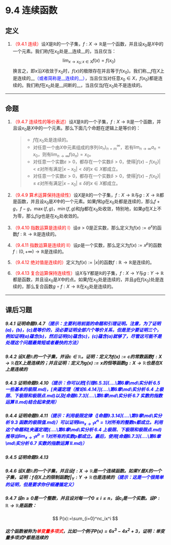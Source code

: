 # 9.4 连续函数

## 定义

1. <font color=red>（9.4.1 连续）</font>设$X$是$\mathbb R$的一个子集，$f:X\rightarrow\mathbb R$是一个函数，并且设$x_0$是$X$中的一个元素。我们称$f$在$x_0$处是__连续__的，当且仅当：
   $$
   \lim_{x\rightarrow x_0;x\in X}f(x)=f(x_0)
   $$
   换言之，即$x$沿$X$收敛于$x_0$时，$f(x)$的极限存在并且等于$f(x_0)$。我们称__$f$在$X$上是连续的__<font color=blue>（或者简称是__连续的__）</font>，当且仅当对任意$x_0\in X$，$f(x_0)$都是连续的。我们称$f$在$x_0$处是__间断的__，当且仅当$f$在$x_0$处不是连续的。

---

## 命题

1. <font color=red>（9.4.7 连续性的等价表述）</font>设$X$是$\mathbb R$的一个子集，$f:X\rightarrow\mathbb R$是一个函数，并且设$x_0$是$X$中的一个元素。那么下面几个命题在逻辑上是等价的：

   > * $f$在$x_0$处是连续的。
   > * 对任意一个由$X$中元素组成的序列$(a_n)_{n=m}^\infty$，若有$\displaystyle\lim_{n\rightarrow\infty}a_n=x_0$，则有$\displaystyle\lim_{n\rightarrow\infty}f(a_n)=x_0$。
   > * 对任意一个实数$\varepsilon>0$，都存在一个实数$\delta>0$，使得$|f(x)-f(x_0)|<\varepsilon$对所有满足$|x-x_0|<\delta$的$x\in X$都成立。
   > * 对任意一个实数$\varepsilon>0$，都存在一个实数$\delta>0$，使得$|f(x)-f(x_0)|\leq\varepsilon$对所有满足$|x-x_0|\leq\delta$的$x\in X$都成立。

2. <font color=red>（9.4.9 算术运算保持连续性）</font>设$X$是$\mathbb R$的一个子集，$f:X\rightarrow\mathbb R$与$g:X\rightarrow\mathbb R$都是函数，并且设$x_0$是$X$中的一个元素。如果$f$和$g$在$x_0$处都是连续的，那么$f+g$，$f-g$，$\max(f,g)$，$\min(f,g)$和$fg$都在$x_0$处收敛，特别地，如果$g$在$X$上不为零，那么$f/g$也是在$x_0$处收敛的。

3. <font color=red>（9.4.10 指数运算是连续的 I）</font>设$a>0$是正实数，那么定义为$f(x):=a^x$的函数$f:\mathbb R\rightarrow\mathbb R$是连续的。

4. <font color=red>（9.4.11 指数运算是连续的 II）</font>设$p$是一个实数，那么定义为$f(x):=x^p$的函数$f:(0,+\infty)\rightarrow\mathbb R$是连续的。

5. <font color=red>（9.4.12 绝对值是连续的）</font>定义为$f(x):=|x|$的函数$f:\mathbb R\rightarrow\mathbb R$是连续的。

6. <font color=red>（9.4.13 复合运算保持连续性）</font>设$X$与$Y$都是$\mathbb R$的子集，$f:X\to Y$与$g:Y\to\mathbb R$都是函数，并且设$x_0$是$X$中的点。如果$f$在$x_0$处是连续的，并且$g$在$f(x_0)$处是连续的，那么复合函数$g\circ f:X\to\mathbb R$在$x_0$处是连续的。

---

## 课后习题

##### 9.4.1 证明命题9.4.7<font color=blue>（提示：主要利用前面的命题和引理证明。注意，为了证明(a)，(b)，(c)是等价的，没必要证明全部六个等价关系，但是至少要证明三个，例如证明(a)蕴含(b)，然后证明(b)蕴含(c)，(c)蕴含(a)就够了，尽管这可能不是处理这个问题最简短或者最快的方法）</font>

> 

 ##### 9.4.2 设$X$是$\mathbb R$的一个子集，并设$c\in\mathbb R$。证明：定义为$f(x):=c$的常数函数$f:X\to\mathbb R$在$X$上是连续的；并且证明：定义为$g(x):=x$的恒等函数$g:X\to\mathbb R$也是在$X$上是连续的

>

##### 9.4.3 证明命题9.4.10<font color=blue>（提示：你可以把[引理6.5.3](..\..\第6章\md\实分析 6.5 一些基本的极限.md)，[夹逼定理（推论6.4.14）](..\..\第6章\md\实分析 6.4 上极限、下极限和极限点.md)以及[命题6.7.3](..\..\第6章\md\实分析 6.7 实数的指数运算 II.md)结合起来使用）</font>

>

##### 9.4.4 证明命题9.4.11<font color=blue>（提示：利用极限定律（[命题9.3.14](..\..\第9章\md\实分析 9.3 函数的极限值.md)）可以证明$\displaystyle\lim_{x\to 1}x^n=1$对所有的整数$n$都成立。利用这个命题和[夹逼定理](..\..\第6章\md\实分析 6.4 上极限、下极限和极限点.md)推导出$\displaystyle\lim_{x\to 1}x^p=1$对所有的实数$p$都成立。最后，使用[命题6.7.3](..\..\第6章\md\实分析 6.7 实数的指数运算 II.md)）</font>

>

##### 9.4.5 证明命题9.4.13

>

##### 9.4.6 设$X$是$\mathbb R$的一个子集，并且设$f:X\to\mathbb R$是一个连续函数。如果$Y$是$X$的一个子集，证明：$f$在$X$上的限制函数$f|_Y:Y\to\mathbb R$也是连续的<font color=blue>（提示：这是一个很简单的证明，但是要求你仔细遵循定义）</font>

>

##### 9.4.7 设$n\geq 0$是一个整数，并且设对每一个$0\leq i\leq n$，设$c_i$是一个实数。设$P:\mathbb R\to\mathbb R$是函数：

$$
P(x):=\sum_{i=0}^nc_ix^i
$$

##### 这个函数被称为<font color=red>单变量多项式</font>，比如一个例子$P(x)=6x^3-4x^2+3$，证明：单变量多项式$P$都是连续的

>
